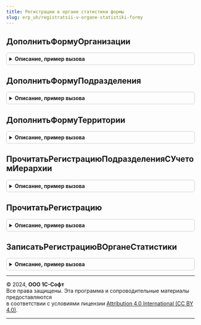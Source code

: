 ```yaml
---
title: Регистрации в органе статистики формы
slug: erp_uh/registratsii-v-organe-statistiki-formy
---
```



## ДополнитьФормуОрганизации
<details style="margin: 1em 0; padding: 0.5em; border: 1px solid #ccc; border-radius: 6px;">

<summary style="font-weight: bold; cursor: pointer;">Описание, пример вызова</summary>

```bsl

Процедура ДополнитьФормуОрганизации(Форма) Экспорт
```

Пример вызова
```bsl
РегистрацииВОрганеСтатистикиФормы.ДополнитьФормуОрганизации(Форма) 
```
</details>

## ДополнитьФормуПодразделения
<details style="margin: 1em 0; padding: 0.5em; border: 1px solid #ccc; border-radius: 6px;">

<summary style="font-weight: bold; cursor: pointer;">Описание, пример вызова</summary>

```bsl

Процедура ДополнитьФормуПодразделения(Форма) Экспорт
```

Пример вызова
```bsl
РегистрацииВОрганеСтатистикиФормы.ДополнитьФормуПодразделения(Форма) 
```
</details>

## ДополнитьФормуТерритории
<details style="margin: 1em 0; padding: 0.5em; border: 1px solid #ccc; border-radius: 6px;">

<summary style="font-weight: bold; cursor: pointer;">Описание, пример вызова</summary>

```bsl

Процедура ДополнитьФормуТерритории(Форма) Экспорт
```

Пример вызова
```bsl
РегистрацииВОрганеСтатистикиФормы.ДополнитьФормуТерритории(Форма) 
```
</details>

## ПрочитатьРегистрациюПодразделенияСУчетомИерархии
<details style="margin: 1em 0; padding: 0.5em; border: 1px solid #ccc; border-radius: 6px;">

<summary style="font-weight: bold; cursor: pointer;">Описание, пример вызова</summary>

```bsl

Процедура ПрочитатьРегистрациюПодразделенияСУчетомИерархии(Форма, ПроверитьДоступность = Истина) Экспорт
```

Пример вызова
```bsl
РегистрацииВОрганеСтатистикиФормы.ПрочитатьРегистрациюПодразделенияСУчетомИерархии(Форма, ПроверитьДоступность);
```
</details>

## ПрочитатьРегистрацию
<details style="margin: 1em 0; padding: 0.5em; border: 1px solid #ccc; border-radius: 6px;">

<summary style="font-weight: bold; cursor: pointer;">Описание, пример вызова</summary>

```bsl

Процедура ПрочитатьРегистрацию(Форма, ПроверитьДоступность = Истина) Экспорт
```

Пример вызова
```bsl
РегистрацииВОрганеСтатистикиФормы.ПрочитатьРегистрацию(Форма, ПроверитьДоступность);
```
</details>

## ЗаписатьРегистрациюВОрганеСтатистики
<details style="margin: 1em 0; padding: 0.5em; border: 1px solid #ccc; border-radius: 6px;">

<summary style="font-weight: bold; cursor: pointer;">Описание, пример вызова</summary>

```bsl

Процедура ЗаписатьРегистрациюВОрганеСтатистики(Форма) Экспорт
```

Пример вызова
```bsl
РегистрацииВОрганеСтатистикиФормы.ЗаписатьРегистрациюВОрганеСтатистики(Форма) 
```
</details>

---

© 2024, **ООО 1С-Софт**  
Все права защищены. Эта программа и сопроводительные материалы предоставляются  
в соответствии с условиями лицензии [Attribution 4.0 International (CC BY 4.0)](https://creativecommons.org/licenses/by/4.0/legalcode).

---
